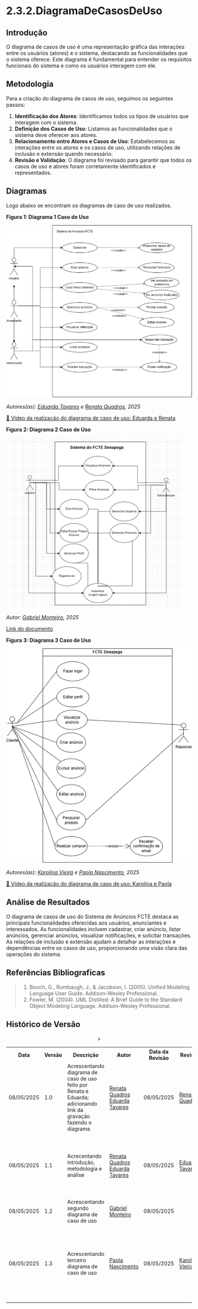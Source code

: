 # 2.3.2.DiagramaDeCasosDeUso
## Introdução

O diagrama de casos de uso é uma representação gráfica das interações entre os usuários (atores) e o sistema, destacando as funcionalidades que o sistema oferece. Este diagrama é fundamental para entender os requisitos funcionais do sistema e como os usuários interagem com ele.

## Metodologia

Para a criação do diagrama de casos de uso, seguimos os seguintes passos:

1. **Identificação dos Atores**: Identificamos todos os tipos de usuários que interagem com o sistema.
2. **Definição dos Casos de Uso**: Listamos as funcionalidades que o sistema deve oferecer aos atores.
3. **Relacionamento entre Atores e Casos de Uso**: Estabelecemos as interações entre os atores e os casos de uso, utilizando relações de inclusão e extensão quando necessário.
4. **Revisão e Validação**: O diagrama foi revisado para garantir que todos os casos de uso e atores foram corretamente identificados e representados.

## Diagramas
Logo abaixo se encontram os diagramas de caso de uso realizados.

**Figura 1: Diagrama 1 Caso de Uso**

![Criar Anúncio](../assets/diagrama_caso_de_uso1.png)

*Autores(as): [Eduarda Tavares](https://github.com/erteduarda) e [Renata Quadros](https://github.com/RenataKurzawa), 2025* 

[🎥 Vídeo da realização do diagrama de caso de uso: Eduarda e Renata](https://unbbr.sharepoint.com/:v:/s/Arquiteturaedesenhodesoftwaregrupo06/EYG2diKPQ_RIrrVEyrzyGXkBHkxT_evuExJ0OAGPbW6spA?e=3Z6OcK)

**Figura 2: Diagrama 2 Caso de Uso**

![Gerenciar anúncios e perfil](../assets/diagrama_casodeUso.png)

*Autor: [Gabriel Monteiro](https://github.com/GabrielSMonteiro), 2025* 

[Link do documento](https://drive.google.com/file/d/1flxmuE-MIX8VfMcYz7a2IpmyZrQ3lhRx/view?usp=drive_link)

**Figura 3: Diagrama 3 Caso de Uso**

![Criar Anúncio](../assets/diagrama_casodeuso_fctedesapega.drawio.png)

*Autores(as): [Karolina Vieira](https://github.com/Karolina91) e [Paola Nascimento](https://github.com/paolaalim), 2025* 

[🎥 Vídeo da realização do diagrama de caso de uso: Karolina e Paola](https://unbbr.sharepoint.com/sites/IHC_reunies/Documentos%20Compartilhados/General/Recordings/Reuni%C3%A3o%20em%20_General_-20250508_212403-Grava%C3%A7%C3%A3o%20de%20Reuni%C3%A3o.mp4?web=1&referrer=Teams.TEAMS-WEB&referrerScenario=MeetingChicletGetLink.view)

## Análise de Resultados

O diagrama de casos de uso do Sistema de Anúncios FCTE destaca as principais funcionalidades oferecidas aos usuários, anunciantes e interessados. As funcionalidades incluem cadastrar, criar anúncio, listar anúncios, gerenciar anúncios, visualizar notificações, e solicitar transações. As relações de inclusão e extensão ajudam a detalhar as interações e dependências entre os casos de uso, proporcionando uma visão clara das operações do sistema.

## Referências Bibliograficas

> 1. Booch, G., Rumbaugh, J., & Jacobson, I. (2005). Unified Modeling Language User Guide. Addison-Wesley Professional.
> 2. Fowler, M. (2004). UML Distilled: A Brief Guide to the Standard Object Modeling Language. Addison-Wesley Professional.

## Histórico de Versão

<div align="center">
    <table>
        <tr>
            <th>Data</th>
            <th>Versão</th>
            <th>Descrição</th>
            <th>Autor</th>
            <th>Data da Revisão</th>
            <th>Revisor</th>
            <th>Descrição de Revisão</th>
        </tr>
        <tr>
            <td>08/05/2025</td>
            <td>1.0</td>
            <td>Acrescentando diagrama de caso de uso feito por Renata e Eduarda; adicionando link da gravação fazendo o diagrama</td>
            <td><a href="https://github.com/RenataKurzawa">Renata Quadros</a> <a href="https://github.com/erteduarda">Eduarda Tavares</a></td>
            <td>08/05/2025</td>
            <td><a href="https://github.com/RenataKurzawa">Renata Quadros</a></td>
            <td>Foi revisado o diagrama de caso de uso da dupla que faço parte, seu posicionamento no documento e se era possível acessa-lo</td>
        </tr>
        <tr>
            <td>08/05/2025</td>
            <td>1.1</td>
            <td>Acrecentando introdução, metodologia e análise</td>
            <td><a href="https://github.com/RenataKurzawa">Renata Quadros</a> <a href="https://github.com/erteduarda">Eduarda Tavares</a></td>
            <td>08/05/2025</td>
            <td><a href="https://github.com/erteduarda">Eduarda Tavares</a></td>
            <td>Foi revisado o diagrama de caso de uso da dupla que faço parte, seu posicionamento no documento e se era possível acessa-lo</td>
        </tr>
        <tr>
            <td>08/05/2025</td>
            <td>1.2</td>
            <td>Acrescentando segundo diagrama de caso de uso</td>
            <td><a href="https://github.com/GabrielSMonteiro">Gabriel Monteiro</a></td>
            <td>08/05/2025</td>
            <td><a </a></td>
            <td></td>
        </tr>
        <tr>
            <td>08/05/2025</td>
            <td>1.3</td>
            <td>Acrescentando terceiro diagrama de caso de uso</td>
            <td><a href="https://github.com/paolaalim">Paola Nascimento</a></td>
            <td>08/05/2025</td>
            <td><a href="https://github.com/karolina91">Karolina Vieira</a></td>></td>
            <td>Foi realizada a revisão do diagrama três de caso de uso, incluindo a verificação do seu posicionamento no documento e da acessibilidade ao diagrama</td>
        </tr>
    </table>
</div>

